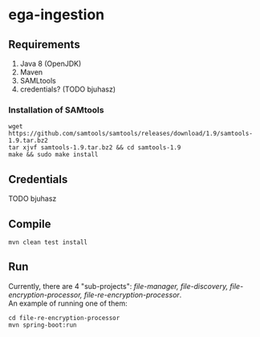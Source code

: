 # ega-ingestion

## Requirements

1. Java 8 (OpenJDK)
1. Maven
1. SAMLtools
1. credentials? (TODO bjuhasz)

### Installation of SAMtools

```
wget https://github.com/samtools/samtools/releases/download/1.9/samtools-1.9.tar.bz2
tar xjvf samtools-1.9.tar.bz2 && cd samtools-1.9
make && sudo make install
```

## Credentials

TODO bjuhasz

## Compile

`mvn clean test install`

## Run

Currently, there are 4 "sub-projects":
*file-manager, file-discovery, file-encryption-processor, file-re-encryption-processor*.  
An example of running one of them:

```
cd file-re-encryption-processor
mvn spring-boot:run
```
